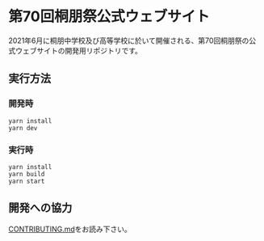 # 第70回桐朋祭公式ウェブサイト

2021年6月に桐朋中学校及び高等学校に於いて開催される、第70回桐朋祭の公式ウェブサイトの開発用リポジトリです。

## 実行方法

### 開発時
```shell
yarn install
yarn dev
```

### 実行時
```shell
yarn install
yarn build
yarn start
```

## 開発への協力

[CONTRIBUTING.md](CONTRIBUTING.md)をお読み下さい。